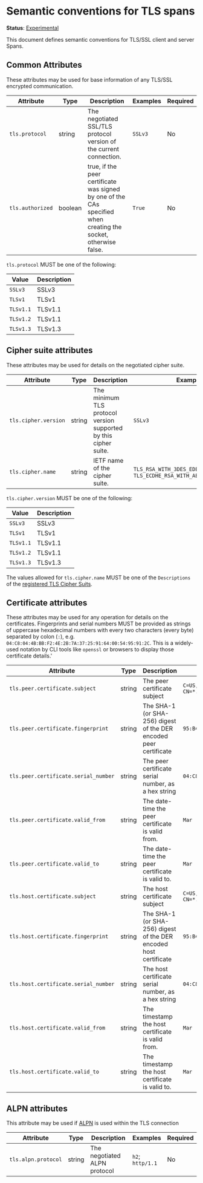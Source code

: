 # Semantic conventions for TLS spans

**Status**: [Experimental](../../document-status.md)

This document defines semantic conventions for TLS/SSL client and server Spans.

<!-- Re-generate TOC with `markdown-toc --no-first-h1 -i` -->

<!-- toc -->

<!-- tocstop -->

## Common Attributes

These attributes may be used for base information of any TLS/SSL encrypted communication.

<!-- semconv tls -->
| Attribute  | Type | Description  | Examples  | Required |
|---|---|---|---|---|
| `tls.protocol` | string | The negotiated SSL/TLS protocol version of the current connection. | `SSLv3` | No |
| `tls.authorized` | boolean | true, if the peer certificate was signed by one of the CAs specified when creating the socket, otherwise false. | `True` | No |

`tls.protocol` MUST be one of the following:

| Value  | Description |
|---|---|
| `SSLv3` | SSLv3 |
| `TLSv1` | TLSv1 |
| `TLSv1.1` | TLSv1.1 |
| `TLSv1.2` | TLSv1.1 |
| `TLSv1.3` | TLSv1.3 |
<!-- endsemconv -->

## Cipher suite attributes

These attributes may be used for details on the negotiated cipher suite.

<!-- semconv tls.cipher -->
| Attribute  | Type | Description  | Examples  | Required |
|---|---|---|---|---|
| `tls.cipher.version` | string | The minimum TLS protocol version supported by this cipher suite. | `SSLv3` | No |
| `tls.cipher.name` | string | IETF name of the cipher suite. | `TLS_RSA_WITH_3DES_EDE_CBC_SHA`; `TLS_ECDHE_RSA_WITH_AES_128_GCM_SHA256` | No |

`tls.cipher.version` MUST be one of the following:

| Value  | Description |
|---|---|
| `SSLv3` | SSLv3 |
| `TLSv1` | TLSv1 |
| `TLSv1.1` | TLSv1.1 |
| `TLSv1.2` | TLSv1.1 |
| `TLSv1.3` | TLSv1.3 |
<!-- endsemconv -->

The values allowed for `tls.cipher.name` MUST be one of the `Descriptions` of the [registered TLS Cipher Suits](https://www.iana.org/assignments/tls-parameters/tls-parameters.xhtml#table-tls-parameters-4).

## Certificate attributes

These attributes may be used for any operation for details on the certificates.
Fingerprints and serial numbers MUST be provided as strings of uppercase hexadecimal numbers with every two characters (every byte) separated by colon (`:`), e.g. `04:C8:04:4B:BB:F2:4E:2B:7A:37:25:91:64:00:54:95:91:2C`.
This is a widely-used notation by CLI tools like `openssl` or browsers to display those certificate details.'

<!-- semconv tls.certificate -->
| Attribute  | Type | Description  | Examples  | Required |
|---|---|---|---|---|
| `tls.peer.certificate.subject` | string | The peer certificate subject | `C=US, ST=California, L=San Francisco, O=OpenTelemetry, Inc, CN=*.opentelemetry.io` | No |
| `tls.peer.certificate.fingerprint` | string | The SHA-1 (or SHA-256) digest of the DER encoded peer certificate | `95:B4:D0:6E:CD:C1:2C:22:92:B8:CD:26:54:79:E4:84:E3:47:34:2E` | No |
| `tls.peer.certificate.serial_number` | string | The peer certificate serial number, as a hex string | `04:C8:04:4B:BB:F2:4E:2B:7A:37:25:91:64:00:54:95:91:2C` | No |
| `tls.peer.certificate.valid_from` | string | The date-time the peer certificate is valid from. | `Mar  9 00:00:00 2021 GMT` | No |
| `tls.peer.certificate.valid_to` | string | The date-time the peer certificate is valid to. | `Mar  1 23:59:59 2022 GMT` | No |
| `tls.host.certificate.subject` | string | The host certificate subject | `C=US, ST=California, L=San Francisco, O=OpenTelemetry, Inc, CN=*.opentelemetry.io` | No |
| `tls.host.certificate.fingerprint` | string | The SHA-1 (or SHA-256) digest of the DER encoded host certificate | `95:B4:D0:6E:CD:C1:2C:22:92:B8:CD:26:54:79:E4:84:E3:47:34:2E` | No |
| `tls.host.certificate.serial_number` | string | The host certificate serial number, as a hex string | `04:C8:04:4B:BB:F2:4E:2B:7A:37:25:91:64:00:54:95:91:2C` | No |
| `tls.host.certificate.valid_from` | string | The timestamp the host certificate is valid from. | `Mar  9 00:00:00 2021 GMT` | No |
| `tls.host.certificate.valid_to` | string | The timestamp the host certificate is valid to. | `Mar  1 23:59:59 2022 GMT` | No |
<!-- endsemconv -->

## ALPN attributes

This attribute may be used if [ALPN](https://datatracker.ietf.org/doc/html/rfc7301) is used within the TLS connection

<!-- semconv tls.alpn -->
| Attribute  | Type | Description  | Examples  | Required |
|---|---|---|---|---|
| `tls.alpn.protocol` | string | The negotiated ALPN protocol | `h2`; `http/1.1` | No |
<!-- endsemconv -->